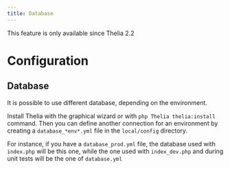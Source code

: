 ```yaml
---
title: Database
---
```


<div class="alert alert-warning">
    This feature is only available since Thelia 2.2
</div>

<div class="page-header">
    <h1>Configuration</h1>
</div>

## Database

It is possible to use different database, depending on the environment.

Install Thelia with the graphical wizard or with ```php Thelia thelia:install``` command.
Then you can define another connection for an environment by creating a ```database_*env*.yml``` file in the ```local/config``` directory.

For instance, if you have a ```database_prod.yml``` file, the database used with ```index.php``` will be this one, while the one used with ```index_dev.php``` and during unit tests will be the one of ```database.yml```
